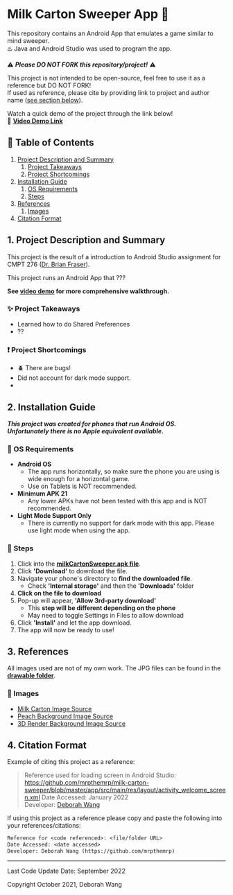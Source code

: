 # Milk Carton Sweeper App :milk_glass:

This repository contains an Android App that emulates a game similar to mind sweeper.  
:hotsprings: Java and Android Studio was used to program the app.

:warning: ***Please DO NOT FORK this repository/project!*** :warning:

This project is not intended to be open-source, feel free to use it as a reference but DO NOT FORK!  
If used as reference, please cite by providing link to project and author name \([see section below](#citation-format)\).

  
Watch a quick demo of the project through the link below!  
:vhs: **[Video Demo Link](https://youtu.be/UMjSen06EAM)**

## :bookmark_tabs: Table of Contents
1. [Project Description and Summary](#1-project-description-and-summary)
   1. [Project Takeaways](#sparkles-project-takeaways)
   2. [Project Shortcomings](#exclamation-project-shortcomings)
2. [Installation Guide](#2-installation-guide)
   1. [OS Requirements](#iphone-os-requirements)
   2. [Steps](#memo-steps)
3. [References](#3-references)
    1. [Images](#art-images)
4. [Citation Format](#4-citation-format)

## 1. Project Description and Summary

This project is the result of a introduction to Android Studio assignment for CMPT 276 ([Dr. Brian Fraser](https://opencoursehub.cs.sfu.ca/bfraser/grav-cms)).

This project runs an Android App that ???

**See [video demo](#record-player-simulation-dvd) for more comprehensive walkthrough.**

### :sparkles: Project Takeaways

- Learned how to do Shared Preferences
- ??

### :exclamation: Project Shortcomings

- :beetle: There are bugs!
- Did not account for dark mode support.
- 

## 2. Installation Guide
***This project was created for phones that run Android OS.**  
**Unfortunately there is no Apple equivalent available.***

### :iphone: OS Requirements
- **Android OS**
	- The app runs horizontally, so make sure the phone you are using is wide enough for a horizontal game.
	- Use on Tablets is NOT recommended. 
- **Minimum APK 21**
  - Any lower APKs have not been tested with this app and is NOT recommended.
- **Light Mode Support Only**
	- There is currently no support for dark mode with this app. Please use light mode when using the app. 

### :memo: Steps

1. Click into the **[milkCartonSweeper.apk file](/milkCartonSweeper.apk)**.
2. Click **'Download'** to download the file.
3. Navigate your phone's directory to **find the downloaded file**.
	- Check **'Internal storage'** and then the **'Downloads'** folder
4. **Click on the file to download**
5.  Pop-up will appear, **'Allow 3rd-party download'**
	- This **step will be different depending on the phone**
	- May need to toggle Settings in Files to allow download
6. Click **'Install'** and let the app download.
7. The app will now be ready to use!


## 3. References
All images used are not of my own work. The JPG files can be found in the **[drawable folder](/app/src/main/res/drawable)**.  

### :art: Images
- [Milk Carton Image Source](https://dribbble.com/shots/14312353-Kawaii-flavored-milk)
- [Peach Background Image Source](https://wallpaperforu.com/peach-aesthetic-wallpaper-pc/)
- [3D Render Background Image Source](https://unsplash.com/photos/SXigdcQPbd8)


## 4. Citation Format
Example of citing this project as a reference:
> Reference used for loading screen in Android Studio: https://github.com/mrpthemrp/milk-carton-sweeper/blob/master/app/src/main/res/layout/activity_welcome_screen.xml
> Date Accessed: January 2022  
> Developer: [Deborah Wang](https://github.com/mrpthemrp)

If using this project as a reference please copy and paste the following into your references/citations:
```diff
Reference for <code referenced>: <file/folder URL>
Date Accessed: <date accessed>
Developer: Deborah Wang (https://github.com/mrpthemrp)
```

---
Last Code Update Date: September 2022

Copyright October 2021, Deborah Wang
